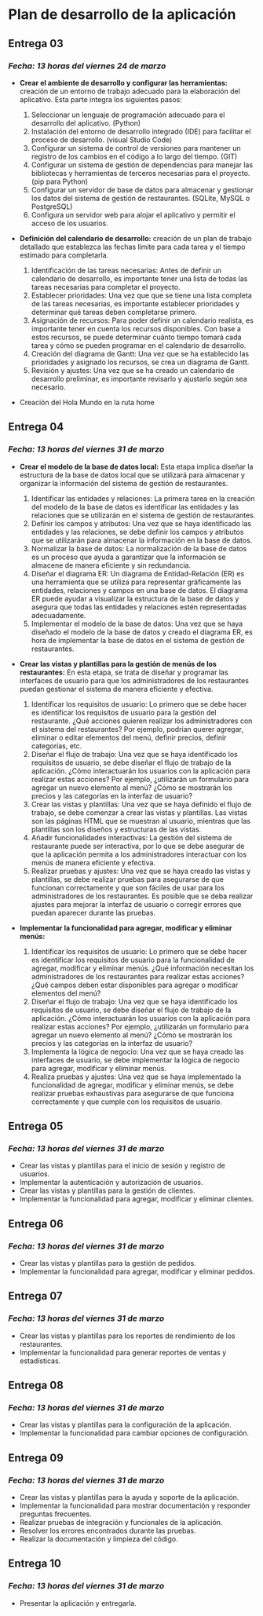 # **Plan de desarrollo de la aplicación**

## **Entrega 03**
### *Fecha: 13 horas del viernes 24 de marzo*
- **Crear el ambiente de desarrollo y configurar las herramientas:** creación de un entorno de trabajo adecuado para la elaboración del aplicativo. Esta parte integra los siguientes pasos:
  1. Seleccionar un lenguaje de programación adecuado para el desarrollo del aplicativo. (Python)
  2. Instalación del entorno de desarrollo integrado (IDE) para facilitar el proceso de desarrollo. (visual Studio Code)
  3. Configurar un sistema de control de versiones para mantener un registro de los cambios en el código a lo largo del tiempo. (GIT)
  4. Configurar un sistema de gestión de dependencias para manejar las bibliotecas y herramientas de terceros necesarias para el proyecto. (pip para Python)
  5. Configurar un servidor de base de datos para almacenar y gestionar los datos del sistema de gestión de restaurantes. (SQLite, MySQL o PostgreSQL)
  6. Configura un servidor web para alojar el aplicativo y permitir el acceso de los usuarios.

- **Definición del calendario de desarrollo:** creación de un plan de trabajo detallado que establezca las fechas límite para cada tarea y el tiempo estimado para completarla.
  1. Identificación de las tareas necesarias: Antes de definir un calendario de desarrollo, es importante tener una lista de todas las tareas necesarias para completar el proyecto.
  2. Establecer prioridades: Una vez que que se tiene una lista completa de las tareas necesarias, es importante establecer prioridades y determinar qué tareas deben completarse primero.
  3. Asignación de recursos: Para poder definir un calendario realista, es importante tener en cuenta los recursos disponibles. Con base a estos recursos, se puede determinar cuánto tiempo tomará cada tarea y cómo se pueden programar en el calendario de desarrollo.
  4. Creación del diagrama de Gantt: Una vez que se ha establecido las prioridades y asignado los recursos, se crea un diagrama de Gantt.
  5. Revisión y ajustes: Una vez que se ha creado un calendario de desarrollo preliminar, es importante revisarlo y ajustarlo según sea necesario.

- Creación del Hola Mundo en la ruta home

## **Entrega 04**
### *Fecha: 13 horas del viernes 31 de marzo*

- **Crear el modelo de la base de datos local:** Esta etapa implica diseñar la estructura de la base de datos local que se utilizará para almacenar y organizar la información del sistema de gestión de restaurantes.

  1. Identificar las entidades y relaciones: La primera tarea en la creación del modelo de la base de datos es identificar las entidades y las relaciones que se utilizarán en el sistema de gestión de restaurantes.
  2. Definir los campos y atributos: Una vez que se haya identificado las entidades y las relaciones, se debe definir los campos y atributos que se utilizarán para almacenar la información en la base de datos.
  3. Normalizar la base de datos: La normalización de la base de datos es un proceso que ayuda a garantizar que la información se almacene de manera eficiente y sin redundancia.
  4. Diseñar el diagrama ER: Un diagrama de Entidad-Relación (ER) es una herramienta que se utiliza para representar gráficamente las entidades, relaciones y campos en una base de datos. El diagrama ER puede ayudar a visualizar la estructura de la base de datos y asegura que todas las entidades y relaciones estén representadas adecuadamente.
  5. Implementar el modelo de la base de datos: Una vez que se haya diseñado el modelo de la base de datos y creado el diagrama ER, es hora de implementar la base de datos en el sistema de gestión de restaurantes.

- **Crear las vistas y plantillas para la gestión de menús de los restaurantes:** En esta etapa, se trata de diseñar y programar las interfaces de usuario para que los administradores de los restaurantes puedan gestionar el sistema de manera eficiente y efectiva.
  1. Identificar los requisitos de usuario: Lo primero que se debe hacer es identificar los requisitos de usuario para la gestión del restaurante. ¿Qué acciones quieren realizar los administradores con el sistema del restaurantes? Por ejemplo, podrían querer agregar, eliminar o editar elementos del menú, definir precios, definir categorías, etc.
  2. Diseñar el flujo de trabajo: Una vez que se haya identificado los requisitos de usuario, se debe diseñar el flujo de trabajo de la aplicación. ¿Cómo interactuarán los usuarios con la aplicación para realizar estas acciones? Por ejemplo, ¿utilizarán un formulario para agregar un nuevo elemento al menú? ¿Cómo se mostrarán los precios y las categorías en la interfaz de usuario?
  3. Crear las vistas y plantillas: Una vez que se haya definido el flujo de trabajo, se debe comenzar a crear las vistas y plantillas. Las vistas son las páginas HTML que se muestran al usuario, mientras que las plantillas son los diseños y estructuras de las vistas.
  4. Añadir funcionalidades interactivas: La gestión del sistema de restaurante puede ser interactiva, por lo que se debe asegurar de que la aplicación permita a los administradores interactuar con los menús de manera eficiente y efectiva.
  5. Realizar pruebas y ajustes: Una vez que se haya creado las vistas y plantillas, se debe realizar pruebas para asegurarse de que funcionan correctamente y que son fáciles de usar para los administradores de los restaurantes. Es posible que se deba realizar ajustes para mejorar la interfaz de usuario o corregir errores que puedan aparecer durante las pruebas.

- **Implementar la funcionalidad para agregar, modificar y eliminar menús:**
  1. Identificar los requisitos de usuario: Lo primero que se debe hacer es identificar los requisitos de usuario para la funcionalidad de agregar, modificar y eliminar menús. ¿Qué información necesitan los administradores de los restaurantes para realizar estas acciones? ¿Qué campos deben estar disponibles para agregar o modificar elementos del menú?
  2. Diseñar el flujo de trabajo: Una vez que se haya identificado los requisitos de usuario, se debe diseñar el flujo de trabajo de la aplicación. ¿Cómo interactuarán los usuarios con la aplicación para realizar estas acciones? Por ejemplo, ¿utilizarán un formulario para agregar un nuevo elemento al menú? ¿Cómo se mostrarán los precios y las categorías en la interfaz de usuario?
  3. Implementa la lógica de negocio: Una vez que se haya creado las interfaces de usuario, se debe implementar la lógica de negocio para agregar, modificar y eliminar menús.
  4. Realiza pruebas y ajustes: Una vez que se haya implementado la funcionalidad de agregar, modificar y eliminar menús, se debe realizar pruebas exhaustivas para asegurarse de que funciona correctamente y que cumple con los requisitos de usuario.

## **Entrega 05**
### *Fecha: 13 horas del viernes 31 de marzo*
- Crear las vistas y plantillas para el inicio de sesión y registro de usuarios.
- Implementar la autenticación y autorización de usuarios.
- Crear las vistas y plantillas para la gestión de clientes.
- Implementar la funcionalidad para agregar, modificar y eliminar clientes.

## **Entrega 06**
### *Fecha: 13 horas del viernes 31 de marzo*
- Crear las vistas y plantillas para la gestión de pedidos.
- Implementar la funcionalidad para agregar, modificar y eliminar pedidos.

## **Entrega 07**
### *Fecha: 13 horas del viernes 31 de marzo*
- Crear las vistas y plantillas para los reportes de rendimiento de los restaurantes.
- Implementar la funcionalidad para generar reportes de ventas y estadísticas.

## **Entrega 08**
### *Fecha: 13 horas del viernes 31 de marzo*
- Crear las vistas y plantillas para la configuración de la aplicación.
- Implementar la funcionalidad para cambiar opciones de configuración.

## **Entrega 09**
### *Fecha: 13 horas del viernes 31 de marzo*
- Crear las vistas y plantillas para la ayuda y soporte de la aplicación.
- Implementar la funcionalidad para mostrar documentación y responder preguntas frecuentes.
- Realizar pruebas de integración y funcionales de la aplicación.
- Resolver los errores encontrados durante las pruebas.
- Realizar la documentación y limpieza del código.

## **Entrega 10**
### *Fecha: 13 horas del viernes 31 de marzo*
- Presentar la aplicación y entregarla.
